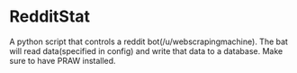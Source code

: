 # RedditStat
A python script that controls a reddit bot(/u/webscrapingmachine). The bat will read data(specified in config) and write that data to a database. Make sure to have PRAW installed.
